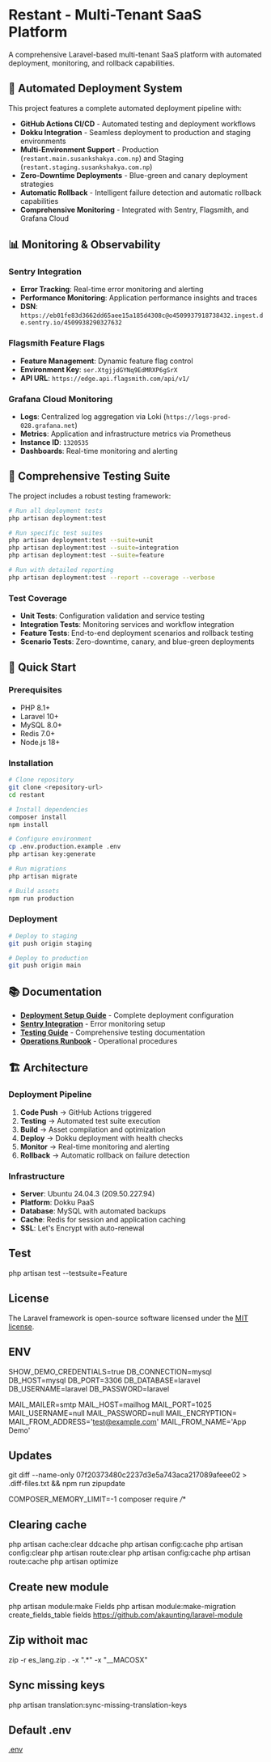 # Restant - Multi-Tenant SaaS Platform

A comprehensive Laravel-based multi-tenant SaaS platform with automated deployment, monitoring, and rollback capabilities.

## 🚀 Automated Deployment System

This project features a complete automated deployment pipeline with:

- **GitHub Actions CI/CD** - Automated testing and deployment workflows
- **Dokku Integration** - Seamless deployment to production and staging environments  
- **Multi-Environment Support** - Production (`restant.main.susankshakya.com.np`) and Staging (`restant.staging.susankshakya.com.np`)
- **Zero-Downtime Deployments** - Blue-green and canary deployment strategies
- **Automatic Rollback** - Intelligent failure detection and automatic rollback capabilities
- **Comprehensive Monitoring** - Integrated with Sentry, Flagsmith, and Grafana Cloud

## 📊 Monitoring & Observability

### Sentry Integration
- **Error Tracking**: Real-time error monitoring and alerting
- **Performance Monitoring**: Application performance insights and traces
- **DSN**: `https://eb01fe83d3662dd65aee15a185d4308c@o4509937918738432.ingest.de.sentry.io/4509938290327632`

### Flagsmith Feature Flags
- **Feature Management**: Dynamic feature flag control
- **Environment Key**: `ser.XtgjjdGYNq9EdMRXP6gSrX`
- **API URL**: `https://edge.api.flagsmith.com/api/v1/`

### Grafana Cloud Monitoring
- **Logs**: Centralized log aggregation via Loki (`https://logs-prod-028.grafana.net`)
- **Metrics**: Application and infrastructure metrics via Prometheus
- **Instance ID**: `1320535`
- **Dashboards**: Real-time monitoring and alerting

## 🧪 Comprehensive Testing Suite

The project includes a robust testing framework:

```bash
# Run all deployment tests
php artisan deployment:test

# Run specific test suites
php artisan deployment:test --suite=unit
php artisan deployment:test --suite=integration
php artisan deployment:test --suite=feature

# Run with detailed reporting
php artisan deployment:test --report --coverage --verbose
```

### Test Coverage
- **Unit Tests**: Configuration validation and service testing
- **Integration Tests**: Monitoring services and workflow integration
- **Feature Tests**: End-to-end deployment scenarios and rollback testing
- **Scenario Tests**: Zero-downtime, canary, and blue-green deployments

## 🔧 Quick Start

### Prerequisites
- PHP 8.1+
- Laravel 10+
- MySQL 8.0+
- Redis 7.0+
- Node.js 18+

### Installation
```bash
# Clone repository
git clone <repository-url>
cd restant

# Install dependencies
composer install
npm install

# Configure environment
cp .env.production.example .env
php artisan key:generate

# Run migrations
php artisan migrate

# Build assets
npm run production
```

### Deployment
```bash
# Deploy to staging
git push origin staging

# Deploy to production
git push origin main
```

## 📚 Documentation

- **[Deployment Setup Guide](docs/deployment-setup-guide.md)** - Complete deployment configuration
- **[Sentry Integration](docs/sentry-integration.md)** - Error monitoring setup
- **[Testing Guide](tests/README.md)** - Comprehensive testing documentation
- **[Operations Runbook](docs/deployment-operations.md)** - Operational procedures

## 🏗️ Architecture

### Deployment Pipeline
1. **Code Push** → GitHub Actions triggered
2. **Testing** → Automated test suite execution
3. **Build** → Asset compilation and optimization
4. **Deploy** → Dokku deployment with health checks
5. **Monitor** → Real-time monitoring and alerting
6. **Rollback** → Automatic rollback on failure detection

### Infrastructure
- **Server**: Ubuntu 24.04.3 (209.50.227.94)
- **Platform**: Dokku PaaS
- **Database**: MySQL with automated backups
- **Cache**: Redis for session and application caching
- **SSL**: Let's Encrypt with auto-renewal


## Test
php artisan test --testsuite=Feature

## License

The Laravel framework is open-source software licensed under the [MIT license](https://opensource.org/licenses/MIT).

## ENV
SHOW_DEMO_CREDENTIALS=true
DB_CONNECTION=mysql
DB_HOST=mysql
DB_PORT=3306
DB_DATABASE=laravel
DB_USERNAME=laravel
DB_PASSWORD=laravel


MAIL_MAILER=smtp
MAIL_HOST=mailhog
MAIL_PORT=1025
MAIL_USERNAME=null
MAIL_PASSWORD=null
MAIL_ENCRYPTION=
MAIL_FROM_ADDRESS='test@example.com'
MAIL_FROM_NAME='App Demo'

## Updates

git diff --name-only 07f20373480c2237d3e5a743aca217089afeee02 > .diff-files.txt && npm run zipupdate

COMPOSER_MEMORY_LIMIT=-1 composer require */**

## Clearing cache
php artisan cache:clear
ddcache
php artisan config:cache
php artisan config:clear
php artisan route:clear
php artisan config:cache
php artisan route:cache
php artisan optimize

## Create new module
php artisan module:make Fields
php artisan module:make-migration create_fields_table fields
https://github.com/akaunting/laravel-module

## Zip withoit mac
zip -r es_lang.zip . -x ".*" -x "__MACOSX"

## Sync missing keys
php artisan translation:sync-missing-translation-keys


## Default .env
[.env](https://paste.laravel.io/2fe670c7-f66b-443e-9e79-b5fa6618360b)